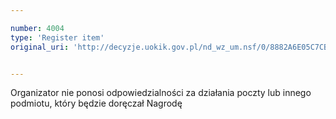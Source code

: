 ```yaml
---

number: 4004
type: 'Register item'
original_uri: 'http://decyzje.uokik.gov.pl/nd_wz_um.nsf/0/8882A6E05C7CBFF9C1257AB80030D3BE?OpenDocument'


---
```


Organizator nie ponosi odpowiedzialności za działania poczty lub innego podmiotu, który będzie doręczał Nagrodę
